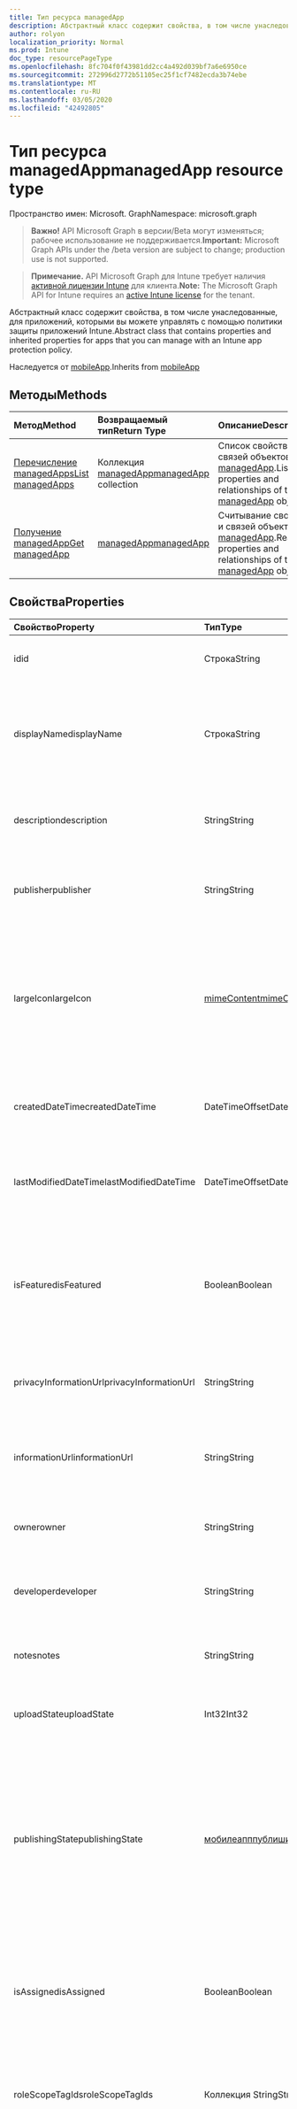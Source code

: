 ```yaml
---
title: Тип ресурса managedApp
description: Абстрактный класс содержит свойства, в том числе унаследованные, для приложений, которыми вы можете управлять с помощью политики защиты приложений Intune.
author: rolyon
localization_priority: Normal
ms.prod: Intune
doc_type: resourcePageType
ms.openlocfilehash: 8fc704f0f43981dd2cc4a492d039bf7a6e6950ce
ms.sourcegitcommit: 272996d2772b51105ec25f1cf7482ecda3b74ebe
ms.translationtype: MT
ms.contentlocale: ru-RU
ms.lasthandoff: 03/05/2020
ms.locfileid: "42492805"
---
```

# <a name="managedapp-resource-type"></a><span data-ttu-id="9b7ae-103">Тип ресурса managedApp</span><span class="sxs-lookup"><span data-stu-id="9b7ae-103">managedApp resource type</span></span>

<span data-ttu-id="9b7ae-104">Пространство имен: Microsoft. Graph</span><span class="sxs-lookup"><span data-stu-id="9b7ae-104">Namespace: microsoft.graph</span></span>

> <span data-ttu-id="9b7ae-105">**Важно!** API Microsoft Graph в версии/Beta могут изменяться; рабочее использование не поддерживается.</span><span class="sxs-lookup"><span data-stu-id="9b7ae-105">**Important:** Microsoft Graph APIs under the /beta version are subject to change; production use is not supported.</span></span>

> <span data-ttu-id="9b7ae-106">**Примечание.** API Microsoft Graph для Intune требует наличия [активной лицензии Intune](https://go.microsoft.com/fwlink/?linkid=839381) для клиента.</span><span class="sxs-lookup"><span data-stu-id="9b7ae-106">**Note:** The Microsoft Graph API for Intune requires an [active Intune license](https://go.microsoft.com/fwlink/?linkid=839381) for the tenant.</span></span>

<span data-ttu-id="9b7ae-107">Абстрактный класс содержит свойства, в том числе унаследованные, для приложений, которыми вы можете управлять с помощью политики защиты приложений Intune.</span><span class="sxs-lookup"><span data-stu-id="9b7ae-107">Abstract class that contains properties and inherited properties for apps that you can manage with an Intune app protection policy.</span></span>


<span data-ttu-id="9b7ae-108">Наследуется от [mobileApp](../resources/intune-shared-mobileapp.md).</span><span class="sxs-lookup"><span data-stu-id="9b7ae-108">Inherits from [mobileApp](../resources/intune-shared-mobileapp.md)</span></span>

## <a name="methods"></a><span data-ttu-id="9b7ae-109">Методы</span><span class="sxs-lookup"><span data-stu-id="9b7ae-109">Methods</span></span>
|<span data-ttu-id="9b7ae-110">Метод</span><span class="sxs-lookup"><span data-stu-id="9b7ae-110">Method</span></span>|<span data-ttu-id="9b7ae-111">Возвращаемый тип</span><span class="sxs-lookup"><span data-stu-id="9b7ae-111">Return Type</span></span>|<span data-ttu-id="9b7ae-112">Описание</span><span class="sxs-lookup"><span data-stu-id="9b7ae-112">Description</span></span>|
|:---|:---|:---|
|[<span data-ttu-id="9b7ae-113">Перечисление managedApps</span><span class="sxs-lookup"><span data-stu-id="9b7ae-113">List managedApps</span></span>](../api/intune-apps-managedapp-list.md)|<span data-ttu-id="9b7ae-114">Коллекция [managedApp](../resources/intune-apps-managedapp.md)</span><span class="sxs-lookup"><span data-stu-id="9b7ae-114">[managedApp](../resources/intune-apps-managedapp.md) collection</span></span>|<span data-ttu-id="9b7ae-115">Список свойств и связей объектов [managedApp](../resources/intune-apps-managedapp.md).</span><span class="sxs-lookup"><span data-stu-id="9b7ae-115">List properties and relationships of the [managedApp](../resources/intune-apps-managedapp.md) objects.</span></span>|
|[<span data-ttu-id="9b7ae-116">Получение managedApp</span><span class="sxs-lookup"><span data-stu-id="9b7ae-116">Get managedApp</span></span>](../api/intune-apps-managedapp-get.md)|[<span data-ttu-id="9b7ae-117">managedApp</span><span class="sxs-lookup"><span data-stu-id="9b7ae-117">managedApp</span></span>](../resources/intune-apps-managedapp.md)|<span data-ttu-id="9b7ae-118">Считывание свойств и связей объекта [managedApp](../resources/intune-apps-managedapp.md).</span><span class="sxs-lookup"><span data-stu-id="9b7ae-118">Read properties and relationships of the [managedApp](../resources/intune-apps-managedapp.md) object.</span></span>|

## <a name="properties"></a><span data-ttu-id="9b7ae-119">Свойства</span><span class="sxs-lookup"><span data-stu-id="9b7ae-119">Properties</span></span>
|<span data-ttu-id="9b7ae-120">Свойство</span><span class="sxs-lookup"><span data-stu-id="9b7ae-120">Property</span></span>|<span data-ttu-id="9b7ae-121">Тип</span><span class="sxs-lookup"><span data-stu-id="9b7ae-121">Type</span></span>|<span data-ttu-id="9b7ae-122">Описание</span><span class="sxs-lookup"><span data-stu-id="9b7ae-122">Description</span></span>|
|:---|:---|:---|
|<span data-ttu-id="9b7ae-123">id</span><span class="sxs-lookup"><span data-stu-id="9b7ae-123">id</span></span>|<span data-ttu-id="9b7ae-124">Строка</span><span class="sxs-lookup"><span data-stu-id="9b7ae-124">String</span></span>|<span data-ttu-id="9b7ae-125">Ключ объекта.</span><span class="sxs-lookup"><span data-stu-id="9b7ae-125">Key of the entity.</span></span> <span data-ttu-id="9b7ae-126">Наследуется от [mobileApp](../resources/intune-shared-mobileapp.md).</span><span class="sxs-lookup"><span data-stu-id="9b7ae-126">Inherited from [mobileApp](../resources/intune-shared-mobileapp.md)</span></span>|
|<span data-ttu-id="9b7ae-127">displayName</span><span class="sxs-lookup"><span data-stu-id="9b7ae-127">displayName</span></span>|<span data-ttu-id="9b7ae-128">Строка</span><span class="sxs-lookup"><span data-stu-id="9b7ae-128">String</span></span>|<span data-ttu-id="9b7ae-129">Название приложения, которое предоставил или импортировал администратор.</span><span class="sxs-lookup"><span data-stu-id="9b7ae-129">The admin provided or imported title of the app.</span></span> <span data-ttu-id="9b7ae-130">Наследуется от [mobileApp](../resources/intune-shared-mobileapp.md).</span><span class="sxs-lookup"><span data-stu-id="9b7ae-130">Inherited from [mobileApp](../resources/intune-shared-mobileapp.md)</span></span>|
|<span data-ttu-id="9b7ae-131">description</span><span class="sxs-lookup"><span data-stu-id="9b7ae-131">description</span></span>|<span data-ttu-id="9b7ae-132">String</span><span class="sxs-lookup"><span data-stu-id="9b7ae-132">String</span></span>|<span data-ttu-id="9b7ae-133">Описание приложения.</span><span class="sxs-lookup"><span data-stu-id="9b7ae-133">The description of the app.</span></span> <span data-ttu-id="9b7ae-134">Наследуется от [mobileApp](../resources/intune-shared-mobileapp.md).</span><span class="sxs-lookup"><span data-stu-id="9b7ae-134">Inherited from [mobileApp](../resources/intune-shared-mobileapp.md)</span></span>|
|<span data-ttu-id="9b7ae-135">publisher</span><span class="sxs-lookup"><span data-stu-id="9b7ae-135">publisher</span></span>|<span data-ttu-id="9b7ae-136">String</span><span class="sxs-lookup"><span data-stu-id="9b7ae-136">String</span></span>|<span data-ttu-id="9b7ae-137">Издатель приложения.</span><span class="sxs-lookup"><span data-stu-id="9b7ae-137">The publisher of the app.</span></span> <span data-ttu-id="9b7ae-138">Наследуется от [mobileApp](../resources/intune-shared-mobileapp.md).</span><span class="sxs-lookup"><span data-stu-id="9b7ae-138">Inherited from [mobileApp](../resources/intune-shared-mobileapp.md)</span></span>|
|<span data-ttu-id="9b7ae-139">largeIcon</span><span class="sxs-lookup"><span data-stu-id="9b7ae-139">largeIcon</span></span>|[<span data-ttu-id="9b7ae-140">mimeContent</span><span class="sxs-lookup"><span data-stu-id="9b7ae-140">mimeContent</span></span>](../resources/intune-shared-mimecontent.md)|<span data-ttu-id="9b7ae-141">Представляет большой значок, который отображается в сведениях о приложении, используется для отправки значка.</span><span class="sxs-lookup"><span data-stu-id="9b7ae-141">The large icon, to be displayed in the app details and used for upload of the icon.</span></span> <span data-ttu-id="9b7ae-142">Наследуется от [mobileApp](../resources/intune-shared-mobileapp.md).</span><span class="sxs-lookup"><span data-stu-id="9b7ae-142">Inherited from [mobileApp](../resources/intune-shared-mobileapp.md)</span></span>|
|<span data-ttu-id="9b7ae-143">createdDateTime</span><span class="sxs-lookup"><span data-stu-id="9b7ae-143">createdDateTime</span></span>|<span data-ttu-id="9b7ae-144">DateTimeOffset</span><span class="sxs-lookup"><span data-stu-id="9b7ae-144">DateTimeOffset</span></span>|<span data-ttu-id="9b7ae-145">Дата и время создания приложения.</span><span class="sxs-lookup"><span data-stu-id="9b7ae-145">The date and time the app was created.</span></span> <span data-ttu-id="9b7ae-146">Наследуется от [mobileApp](../resources/intune-shared-mobileapp.md).</span><span class="sxs-lookup"><span data-stu-id="9b7ae-146">Inherited from [mobileApp](../resources/intune-shared-mobileapp.md)</span></span>|
|<span data-ttu-id="9b7ae-147">lastModifiedDateTime</span><span class="sxs-lookup"><span data-stu-id="9b7ae-147">lastModifiedDateTime</span></span>|<span data-ttu-id="9b7ae-148">DateTimeOffset</span><span class="sxs-lookup"><span data-stu-id="9b7ae-148">DateTimeOffset</span></span>|<span data-ttu-id="9b7ae-149">Дата и время последнего изменения приложения.</span><span class="sxs-lookup"><span data-stu-id="9b7ae-149">The date and time the app was last modified.</span></span> <span data-ttu-id="9b7ae-150">Наследуется от [mobileApp](../resources/intune-shared-mobileapp.md).</span><span class="sxs-lookup"><span data-stu-id="9b7ae-150">Inherited from [mobileApp](../resources/intune-shared-mobileapp.md)</span></span>|
|<span data-ttu-id="9b7ae-151">isFeatured</span><span class="sxs-lookup"><span data-stu-id="9b7ae-151">isFeatured</span></span>|<span data-ttu-id="9b7ae-152">Boolean</span><span class="sxs-lookup"><span data-stu-id="9b7ae-152">Boolean</span></span>|<span data-ttu-id="9b7ae-153">Значение, которое показывает, отмечено ли приложение как подобранное администратором. Наследуется от объекта [mobileApp](../resources/intune-shared-mobileapp.md).</span><span class="sxs-lookup"><span data-stu-id="9b7ae-153">The value indicating whether the app is marked as featured by the admin. Inherited from [mobileApp](../resources/intune-shared-mobileapp.md)</span></span>|
|<span data-ttu-id="9b7ae-154">privacyInformationUrl</span><span class="sxs-lookup"><span data-stu-id="9b7ae-154">privacyInformationUrl</span></span>|<span data-ttu-id="9b7ae-155">String</span><span class="sxs-lookup"><span data-stu-id="9b7ae-155">String</span></span>|<span data-ttu-id="9b7ae-156">URL-адрес заявления о конфиденциальности.</span><span class="sxs-lookup"><span data-stu-id="9b7ae-156">The privacy statement Url.</span></span> <span data-ttu-id="9b7ae-157">Наследуется от [mobileApp](../resources/intune-shared-mobileapp.md).</span><span class="sxs-lookup"><span data-stu-id="9b7ae-157">Inherited from [mobileApp](../resources/intune-shared-mobileapp.md)</span></span>|
|<span data-ttu-id="9b7ae-158">informationUrl</span><span class="sxs-lookup"><span data-stu-id="9b7ae-158">informationUrl</span></span>|<span data-ttu-id="9b7ae-159">String</span><span class="sxs-lookup"><span data-stu-id="9b7ae-159">String</span></span>|<span data-ttu-id="9b7ae-160">URL-адрес страницы с дополнительными сведениями.</span><span class="sxs-lookup"><span data-stu-id="9b7ae-160">The more information Url.</span></span> <span data-ttu-id="9b7ae-161">Наследуется от [mobileApp](../resources/intune-shared-mobileapp.md).</span><span class="sxs-lookup"><span data-stu-id="9b7ae-161">Inherited from [mobileApp](../resources/intune-shared-mobileapp.md)</span></span>|
|<span data-ttu-id="9b7ae-162">owner</span><span class="sxs-lookup"><span data-stu-id="9b7ae-162">owner</span></span>|<span data-ttu-id="9b7ae-163">String</span><span class="sxs-lookup"><span data-stu-id="9b7ae-163">String</span></span>|<span data-ttu-id="9b7ae-164">Владелец приложения.</span><span class="sxs-lookup"><span data-stu-id="9b7ae-164">The owner of the app.</span></span> <span data-ttu-id="9b7ae-165">Наследуется от [mobileApp](../resources/intune-shared-mobileapp.md).</span><span class="sxs-lookup"><span data-stu-id="9b7ae-165">Inherited from [mobileApp](../resources/intune-shared-mobileapp.md)</span></span>|
|<span data-ttu-id="9b7ae-166">developer</span><span class="sxs-lookup"><span data-stu-id="9b7ae-166">developer</span></span>|<span data-ttu-id="9b7ae-167">String</span><span class="sxs-lookup"><span data-stu-id="9b7ae-167">String</span></span>|<span data-ttu-id="9b7ae-168">Разработчик приложения.</span><span class="sxs-lookup"><span data-stu-id="9b7ae-168">The developer of the app.</span></span> <span data-ttu-id="9b7ae-169">Наследуется от [mobileApp](../resources/intune-shared-mobileapp.md).</span><span class="sxs-lookup"><span data-stu-id="9b7ae-169">Inherited from [mobileApp](../resources/intune-shared-mobileapp.md)</span></span>|
|<span data-ttu-id="9b7ae-170">notes</span><span class="sxs-lookup"><span data-stu-id="9b7ae-170">notes</span></span>|<span data-ttu-id="9b7ae-171">String</span><span class="sxs-lookup"><span data-stu-id="9b7ae-171">String</span></span>|<span data-ttu-id="9b7ae-172">Заметки для приложения.</span><span class="sxs-lookup"><span data-stu-id="9b7ae-172">Notes for the app.</span></span> <span data-ttu-id="9b7ae-173">Наследуется от [mobileApp](../resources/intune-shared-mobileapp.md)</span><span class="sxs-lookup"><span data-stu-id="9b7ae-173">Inherited from [mobileApp](../resources/intune-shared-mobileapp.md)</span></span>|
|<span data-ttu-id="9b7ae-174">uploadState</span><span class="sxs-lookup"><span data-stu-id="9b7ae-174">uploadState</span></span>|<span data-ttu-id="9b7ae-175">Int32</span><span class="sxs-lookup"><span data-stu-id="9b7ae-175">Int32</span></span>|<span data-ttu-id="9b7ae-176">Состояние отправки.</span><span class="sxs-lookup"><span data-stu-id="9b7ae-176">The upload state.</span></span> <span data-ttu-id="9b7ae-177">Наследуется от [mobileApp](../resources/intune-shared-mobileapp.md)</span><span class="sxs-lookup"><span data-stu-id="9b7ae-177">Inherited from [mobileApp](../resources/intune-shared-mobileapp.md)</span></span>|
|<span data-ttu-id="9b7ae-178">publishingState</span><span class="sxs-lookup"><span data-stu-id="9b7ae-178">publishingState</span></span>|[<span data-ttu-id="9b7ae-179">мобилеапппублишингстате</span><span class="sxs-lookup"><span data-stu-id="9b7ae-179">mobileAppPublishingState</span></span>](../resources/intune-apps-mobileapppublishingstate.md)|<span data-ttu-id="9b7ae-180">Состояние публикации для приложения.</span><span class="sxs-lookup"><span data-stu-id="9b7ae-180">The publishing state for the app.</span></span> <span data-ttu-id="9b7ae-181">Приложение невозможно назначить, если оно не опубликовано.</span><span class="sxs-lookup"><span data-stu-id="9b7ae-181">The app cannot be assigned unless the app is published.</span></span> <span data-ttu-id="9b7ae-182">Наследуется от [mobileApp](../resources/intune-shared-mobileapp.md).</span><span class="sxs-lookup"><span data-stu-id="9b7ae-182">Inherited from [mobileApp](../resources/intune-shared-mobileapp.md).</span></span> <span data-ttu-id="9b7ae-183">Возможные значения: `notPublished`, `processing`, `published`.</span><span class="sxs-lookup"><span data-stu-id="9b7ae-183">Possible values are: `notPublished`, `processing`, `published`.</span></span>|
|<span data-ttu-id="9b7ae-184">isAssigned</span><span class="sxs-lookup"><span data-stu-id="9b7ae-184">isAssigned</span></span>|<span data-ttu-id="9b7ae-185">Boolean</span><span class="sxs-lookup"><span data-stu-id="9b7ae-185">Boolean</span></span>|<span data-ttu-id="9b7ae-186">Значение, указывающее, назначено ли приложение по крайней мере одной группе.</span><span class="sxs-lookup"><span data-stu-id="9b7ae-186">The value indicating whether the app is assigned to at least one group.</span></span> <span data-ttu-id="9b7ae-187">Наследуется от [mobileApp](../resources/intune-shared-mobileapp.md).</span><span class="sxs-lookup"><span data-stu-id="9b7ae-187">Inherited from [mobileApp](../resources/intune-shared-mobileapp.md)</span></span>|
|<span data-ttu-id="9b7ae-188">roleScopeTagIds</span><span class="sxs-lookup"><span data-stu-id="9b7ae-188">roleScopeTagIds</span></span>|<span data-ttu-id="9b7ae-189">Коллекция String</span><span class="sxs-lookup"><span data-stu-id="9b7ae-189">String collection</span></span>|<span data-ttu-id="9b7ae-190">Список идентификаторов тегов области для этого мобильного приложения.</span><span class="sxs-lookup"><span data-stu-id="9b7ae-190">List of scope tag ids for this mobile app.</span></span> <span data-ttu-id="9b7ae-191">Наследуется от [mobileApp](../resources/intune-shared-mobileapp.md).</span><span class="sxs-lookup"><span data-stu-id="9b7ae-191">Inherited from [mobileApp](../resources/intune-shared-mobileapp.md)</span></span>|
|<span data-ttu-id="9b7ae-192">депендентаппкаунт</span><span class="sxs-lookup"><span data-stu-id="9b7ae-192">dependentAppCount</span></span>|<span data-ttu-id="9b7ae-193">Int32</span><span class="sxs-lookup"><span data-stu-id="9b7ae-193">Int32</span></span>|<span data-ttu-id="9b7ae-194">Общее количество зависимостей для дочернего приложения.</span><span class="sxs-lookup"><span data-stu-id="9b7ae-194">The total number of dependencies the child app has.</span></span> <span data-ttu-id="9b7ae-195">Наследуется от [mobileApp](../resources/intune-shared-mobileapp.md).</span><span class="sxs-lookup"><span data-stu-id="9b7ae-195">Inherited from [mobileApp](../resources/intune-shared-mobileapp.md)</span></span>|
|<span data-ttu-id="9b7ae-196">appAvailability</span><span class="sxs-lookup"><span data-stu-id="9b7ae-196">appAvailability</span></span>|[<span data-ttu-id="9b7ae-197">манажедаппаваилабилити</span><span class="sxs-lookup"><span data-stu-id="9b7ae-197">managedAppAvailability</span></span>](../resources/intune-apps-managedappavailability.md)|<span data-ttu-id="9b7ae-198">Доступность приложения.</span><span class="sxs-lookup"><span data-stu-id="9b7ae-198">The Application's availability.</span></span> <span data-ttu-id="9b7ae-199">Возможные значения: `global`, `lineOfBusiness`.</span><span class="sxs-lookup"><span data-stu-id="9b7ae-199">Possible values are: `global`, `lineOfBusiness`.</span></span>|
|<span data-ttu-id="9b7ae-200">version</span><span class="sxs-lookup"><span data-stu-id="9b7ae-200">version</span></span>|<span data-ttu-id="9b7ae-201">String</span><span class="sxs-lookup"><span data-stu-id="9b7ae-201">String</span></span>|<span data-ttu-id="9b7ae-202">Версия приложения.</span><span class="sxs-lookup"><span data-stu-id="9b7ae-202">The Application's version.</span></span>|

## <a name="relationships"></a><span data-ttu-id="9b7ae-203">Связи</span><span class="sxs-lookup"><span data-stu-id="9b7ae-203">Relationships</span></span>
|<span data-ttu-id="9b7ae-204">Связь</span><span class="sxs-lookup"><span data-stu-id="9b7ae-204">Relationship</span></span>|<span data-ttu-id="9b7ae-205">Тип</span><span class="sxs-lookup"><span data-stu-id="9b7ae-205">Type</span></span>|<span data-ttu-id="9b7ae-206">Описание</span><span class="sxs-lookup"><span data-stu-id="9b7ae-206">Description</span></span>|
|:---|:---|:---|
|<span data-ttu-id="9b7ae-207">categories</span><span class="sxs-lookup"><span data-stu-id="9b7ae-207">categories</span></span>|<span data-ttu-id="9b7ae-208">Коллекция [mobileAppCategory](../resources/intune-apps-mobileappcategory.md)</span><span class="sxs-lookup"><span data-stu-id="9b7ae-208">[mobileAppCategory](../resources/intune-apps-mobileappcategory.md) collection</span></span>|<span data-ttu-id="9b7ae-209">Список категорий для этого приложения.</span><span class="sxs-lookup"><span data-stu-id="9b7ae-209">The list of categories for this app.</span></span> <span data-ttu-id="9b7ae-210">Наследуется от [mobileApp](../resources/intune-shared-mobileapp.md).</span><span class="sxs-lookup"><span data-stu-id="9b7ae-210">Inherited from [mobileApp](../resources/intune-shared-mobileapp.md)</span></span>|
|<span data-ttu-id="9b7ae-211">assignments</span><span class="sxs-lookup"><span data-stu-id="9b7ae-211">assignments</span></span>|<span data-ttu-id="9b7ae-212">Коллекция [mobileAppAssignment](../resources/intune-apps-mobileappassignment.md)</span><span class="sxs-lookup"><span data-stu-id="9b7ae-212">[mobileAppAssignment](../resources/intune-apps-mobileappassignment.md) collection</span></span>|<span data-ttu-id="9b7ae-213">Список назначений группы для этого мобильного приложения.</span><span class="sxs-lookup"><span data-stu-id="9b7ae-213">The list of group assignments for this mobile app.</span></span> <span data-ttu-id="9b7ae-214">Наследуется от [mobileApp](../resources/intune-shared-mobileapp.md).</span><span class="sxs-lookup"><span data-stu-id="9b7ae-214">Inherited from [mobileApp](../resources/intune-shared-mobileapp.md)</span></span>|
|<span data-ttu-id="9b7ae-215">installSummary</span><span class="sxs-lookup"><span data-stu-id="9b7ae-215">installSummary</span></span>|<span data-ttu-id="9b7ae-216">[mobileAppInstallSummary](../resources/intune-apps-mobileappinstallsummary.md);</span><span class="sxs-lookup"><span data-stu-id="9b7ae-216">[mobileAppInstallSummary](../resources/intune-apps-mobileappinstallsummary.md)</span></span>|<span data-ttu-id="9b7ae-217">Общие сведения по установке мобильного приложения.</span><span class="sxs-lookup"><span data-stu-id="9b7ae-217">Mobile App Install Summary.</span></span> <span data-ttu-id="9b7ae-218">Наследуется от [mobileApp](../resources/intune-shared-mobileapp.md).</span><span class="sxs-lookup"><span data-stu-id="9b7ae-218">Inherited from [mobileApp](../resources/intune-shared-mobileapp.md)</span></span>|
|<span data-ttu-id="9b7ae-219">deviceStatuses</span><span class="sxs-lookup"><span data-stu-id="9b7ae-219">deviceStatuses</span></span>|<span data-ttu-id="9b7ae-220">Коллекция [mobileAppInstallStatus](../resources/intune-apps-mobileappinstallstatus.md)</span><span class="sxs-lookup"><span data-stu-id="9b7ae-220">[mobileAppInstallStatus](../resources/intune-apps-mobileappinstallstatus.md) collection</span></span>|<span data-ttu-id="9b7ae-221">Список состояний установки для этого мобильного приложения.</span><span class="sxs-lookup"><span data-stu-id="9b7ae-221">The list of installation states for this mobile app.</span></span> <span data-ttu-id="9b7ae-222">Наследуется от [mobileApp](../resources/intune-shared-mobileapp.md).</span><span class="sxs-lookup"><span data-stu-id="9b7ae-222">Inherited from [mobileApp](../resources/intune-shared-mobileapp.md)</span></span>|
|<span data-ttu-id="9b7ae-223">userStatuses</span><span class="sxs-lookup"><span data-stu-id="9b7ae-223">userStatuses</span></span>|<span data-ttu-id="9b7ae-224">Коллекция [усераппинсталлстатус](../resources/intune-apps-userappinstallstatus.md)</span><span class="sxs-lookup"><span data-stu-id="9b7ae-224">[userAppInstallStatus](../resources/intune-apps-userappinstallstatus.md) collection</span></span>|<span data-ttu-id="9b7ae-225">Список состояний установки для этого мобильного приложения.</span><span class="sxs-lookup"><span data-stu-id="9b7ae-225">The list of installation states for this mobile app.</span></span> <span data-ttu-id="9b7ae-226">Наследуется от [mobileApp](../resources/intune-shared-mobileapp.md).</span><span class="sxs-lookup"><span data-stu-id="9b7ae-226">Inherited from [mobileApp](../resources/intune-shared-mobileapp.md)</span></span>|
|<span data-ttu-id="9b7ae-227">Таблица</span><span class="sxs-lookup"><span data-stu-id="9b7ae-227">relationships</span></span>|<span data-ttu-id="9b7ae-228">Коллекция [мобилеаппрелатионшип](../resources/intune-apps-mobileapprelationship.md)</span><span class="sxs-lookup"><span data-stu-id="9b7ae-228">[mobileAppRelationship](../resources/intune-apps-mobileapprelationship.md) collection</span></span>|<span data-ttu-id="9b7ae-229">Список отношений для этого мобильного приложения.</span><span class="sxs-lookup"><span data-stu-id="9b7ae-229">List of relationships for this mobile app.</span></span> <span data-ttu-id="9b7ae-230">Наследуется от [mobileApp](../resources/intune-shared-mobileapp.md).</span><span class="sxs-lookup"><span data-stu-id="9b7ae-230">Inherited from [mobileApp](../resources/intune-shared-mobileapp.md)</span></span>|

## <a name="json-representation"></a><span data-ttu-id="9b7ae-231">Представление JSON</span><span class="sxs-lookup"><span data-stu-id="9b7ae-231">JSON Representation</span></span>
<span data-ttu-id="9b7ae-232">Ниже представлено описание ресурса в формате JSON.</span><span class="sxs-lookup"><span data-stu-id="9b7ae-232">Here is a JSON representation of the resource.</span></span>
<!-- {
  "blockType": "resource",
  "keyProperty": "id",
  "@odata.type": "microsoft.graph.managedApp"
}
-->
``` json
{
  "@odata.type": "#microsoft.graph.managedApp",
  "id": "String (identifier)",
  "displayName": "String",
  "description": "String",
  "publisher": "String",
  "largeIcon": {
    "@odata.type": "microsoft.graph.mimeContent",
    "type": "String",
    "value": "binary"
  },
  "createdDateTime": "String (timestamp)",
  "lastModifiedDateTime": "String (timestamp)",
  "isFeatured": true,
  "privacyInformationUrl": "String",
  "informationUrl": "String",
  "owner": "String",
  "developer": "String",
  "notes": "String",
  "uploadState": 1024,
  "publishingState": "String",
  "isAssigned": true,
  "roleScopeTagIds": [
    "String"
  ],
  "dependentAppCount": 1024,
  "appAvailability": "String",
  "version": "String"
}
```




